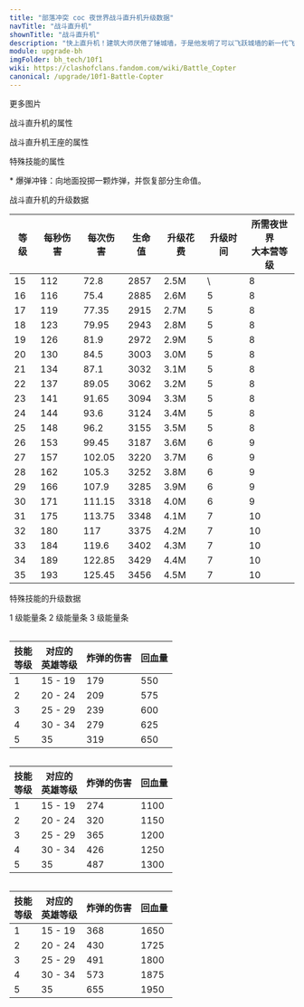 ```yaml
---
title: "部落冲突 coc 夜世界战斗直升机升级数据"
navTitle: "战斗直升机"
shownTitle: "战斗直升机"
description: "快上直升机！建筑大师厌倦了锤城墙，于是他发明了可以飞跃城墙的新一代飞行器。战斗直升机可从远处发射威力巨大的炮弹，也可以使用爆弹冲锋技能靠近目标发动奇袭。"
module: upgrade-bh
imgFolder: bh_tech/10f1
wiki: https://clashofclans.fandom.com/wiki/Battle_Copter
canonical: /upgrade/10f1-Battle-Copter
---
```


<UnitInfo :folder="$frontmatter.imgFolder" imgSrc="Battle_Copter_info.png" :imgAlt="$frontmatter.navTitle" :description="$frontmatter.description" />

<SmallTitle>更多图片</SmallTitle>

<Panel>
    <UnitImgGroup :folder="$frontmatter.imgFolder">
        <UnitImg imgTitle="王座" imgSrc="Battle_Copter_Altar.png" />
    </UnitImgGroup>
</Panel>

<SmallTitle>战斗直升机的属性</SmallTitle>

<UnitProperties>
    <UnitProperty pKey="攻击偏好" pValue="无" />
    <UnitProperty pKey="伤害类型" pValue="单体伤害" />
    <UnitProperty pKey="攻击的目标" pValue="地面和空中目标" />
    <UnitProperty pKey="移动速度" pValue="1.8 格/秒" />
    <UnitProperty pKey="攻击速度" pValue="0.65 秒/次" />
    <UnitProperty pKey="攻击距离" pValue="6.5 格" />
    <UnitProperty pKey="解锁所需大本营等级" pValue="8" />
</UnitProperties>

<SmallTitle>战斗直升机王座的属性</SmallTitle>

<UnitProperties>
    <UnitProperty pKey="占地面积" pValue="3×3" />
    <UnitProperty pKey="判定面积" pValue="2×2" :isJudgeSquare="true" />
    <UnitProperty pKey="生命值" pValue="250" />
    <UnitProperty pKey="可建造区域" pValue="仅第二区域" />
</UnitProperties>

<SmallTitle>特殊技能的属性</SmallTitle>

<UnitProperties>
    <UnitProperty pKey="技能名称" pValue="爆弹冲锋" />
    <UnitProperty pKey="技能描述" pValue="见说明<sup>*</sup>" />
    <UnitProperty pKey="能量条充能速度" pValue="14 秒/格" />
    <UnitProperty pKey="技能期间的移动速度" pValue="56" />
    <UnitProperty pKey="1 级能量条爆炸半径" pValue="0.5 格" />
    <UnitProperty pKey="2 级能量条爆炸半径" pValue="2 格" />
    <UnitProperty pKey="3 级能量条爆炸半径" pValue="4 格" />
</UnitProperties>

\* 爆弹冲锋：向地面投掷一颗炸弹，并恢复部分生命值。

<SmallTitle>战斗直升机的升级数据</SmallTitle>

<script setup>
const tableExtraInfo = [
    {
        "column": 4,
        "type": "cost",
        "gpClass": "research",
        "icon": "Elixir2"
    },
    {
        "column": 5,
        "type": "time",
        "gpClass": "research"
    }
];
</script>

<UnitTable :tableExtraInfo="tableExtraInfo">

| 等级 | 每秒伤害 |  每次伤害  |  生命值  | 升级花费 | 升级时间 |所需夜世界<br>大本营等级|
| ---- |   ---   |   -----   |   ----  |   ---    |  ---    |          ---         |
|  15  |   112   |   72.8    |   2857  |   2.5M   |    \    |           8          |
|  16  |   116   |   75.4    |   2885  |   2.6M   |    5    |           8          |
|  17  |   119   |   77.35   |   2915  |   2.7M   |    5    |           8          |
|  18  |   123   |   79.95   |   2943  |   2.8M   |    5    |           8          |
|  19  |   126   |   81.9    |   2972  |   2.9M   |    5    |           8          |
|  20  |   130   |   84.5    |   3003  |   3.0M   |    5    |           8          |
|  21  |   134   |   87.1    |   3032  |   3.1M   |    5    |           8          |
|  22  |   137   |   89.05   |   3062  |   3.2M   |    5    |           8          |
|  23  |   141   |   91.65   |   3094  |   3.3M   |    5    |           8          |
|  24  |   144   |   93.6    |   3124  |   3.4M   |    5    |           8          |
|  25  |   148   |   96.2    |   3155  |   3.5M   |    5    |           8          |
|  26  |   153   |   99.45   |   3187  |   3.6M   |    6    |           9          |
|  27  |   157   |   102.05  |   3220  |   3.7M   |    6    |           9          |
|  28  |   162   |   105.3   |   3252  |   3.8M   |    6    |           9          |
|  29  |   166   |   107.9   |   3285  |   3.9M   |    6    |           9          |
|  30  |   171   |   111.15  |   3318  |   4.0M   |    6    |           9          |
|  31  |   175   |   113.75  |   3348  |   4.1M   |    7    |          10          |
|  32  |   180   |   117     |   3375  |   4.2M   |    7    |          10          |
|  33  |   184   |   119.6   |   3402  |   4.3M   |    7    |          10          |
|  34  |   189   |   122.85  |   3429  |   4.4M   |    7    |          10          |
|  35  |   193   |   125.45  |   3456  |   4.5M   |    7    |          10          |
</UnitTable>

<SmallTitle>特殊技能的升级数据</SmallTitle>

<SwitchTabs contentClass="cp-upgrade-skill">
    <SwitchTab tabId="cp-upgrade-skill-bar-1" :activeTab="true">1 级能量条</SwitchTab>
    <SwitchTab tabId="cp-upgrade-skill-bar-2">2 级能量条</SwitchTab>
    <SwitchTab tabId="cp-upgrade-skill-bar-3">3 级能量条</SwitchTab>
</SwitchTabs>

<!-- ↓↓↓ 1 级能量条 ↓↓↓ -->
<SwitchTabGroup id="cp-upgrade-skill-bar-1" class="cp-upgrade-skill">
<Table>

|技能<br>等级|对应的<br>英雄等级|炸弹的伤害 | 回血量 |
|    ---    |       ---       |    ---   |   ---  |
|     1     |     15 - 19     |    179   |   550  |
|     2     |     20 - 24     |    209   |   575  |
|     3     |     25 - 29     |    239   |   600  |
|     4     |     30 - 34     |    279   |   625  |
|     5     |        35       |    319   |   650  |
</Table>
</SwitchTabGroup>

<!-- ↓↓↓ 2 级能量条 ↓↓↓ -->
<SwitchTabGroup id="cp-upgrade-skill-bar-2" class="cp-upgrade-skill">
<Table>

|技能<br>等级|对应的<br>英雄等级|炸弹的伤害 | 回血量 |
|    ---    |       ---       |    ---   |   ---  |
|     1     |     15 - 19     |    274   |  1100  |
|     2     |     20 - 24     |    320   |  1150  |
|     3     |     25 - 29     |    365   |  1200  |
|     4     |     30 - 34     |    426   |  1250  |
|     5     |        35       |    487   |  1300  |
</Table>
</SwitchTabGroup>

<!-- ↓↓↓ 3 级能量条 ↓↓↓ -->
<SwitchTabGroup id="cp-upgrade-skill-bar-3" class="cp-upgrade-skill">
<Table>

|技能<br>等级|对应的<br>英雄等级|炸弹的伤害 | 回血量 |
|    ---    |       ---       |    ---   |   ---  |
|     1     |     15 - 19     |    368   |  1650  |
|     2     |     20 - 24     |    430   |  1725  |
|     3     |     25 - 29     |    491   |  1800  |
|     4     |     30 - 34     |    573   |  1875  |
|     5     |        35       |    655   |  1950  |
</Table>
</SwitchTabGroup>